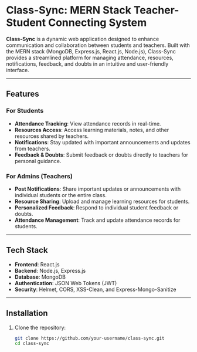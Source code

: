 # Class-Sync: MERN Stack Teacher-Student Connecting System

**Class-Sync** is a dynamic web application designed to enhance communication and collaboration between students and teachers. Built with the MERN stack (MongoDB, Express.js, React.js, Node.js), Class-Sync provides a streamlined platform for managing attendance, resources, notifications, feedback, and doubts in an intuitive and user-friendly interface.

---

## Features

### **For Students**
- **Attendance Tracking**: View attendance records in real-time.
- **Resources Access**: Access learning materials, notes, and other resources shared by teachers.
- **Notifications**: Stay updated with important announcements and updates from teachers.
- **Feedback & Doubts**: Submit feedback or doubts directly to teachers for personal guidance.

### **For Admins (Teachers)**
- **Post Notifications**: Share important updates or announcements with individual students or the entire class.
- **Resource Sharing**: Upload and manage learning resources for students.
- **Personalized Feedback**: Respond to individual student feedback or doubts.
- **Attendance Management**: Track and update attendance records for students.

---

## Tech Stack

- **Frontend**: React.js
- **Backend**: Node.js, Express.js
- **Database**: MongoDB
- **Authentication**: JSON Web Tokens (JWT)
- **Security**: Helmet, CORS, XSS-Clean, and Express-Mongo-Sanitize

---

## Installation

1. Clone the repository:
   ```bash
   git clone https://github.com/your-username/class-sync.git
   cd class-sync
